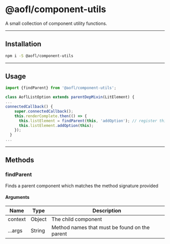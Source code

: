 # @aofl/component-utils

A small collection of component utility functions.

---
## Installation

```bash
npm i -S @aofl/component-utils
```

---
## Usage
```javascript
import {findParent} from '@aofl/component-utils';

class AoflListOption extends parentDepMixin(LitElement) {
...
connectedCallback() {
    super.connectedCallback();
    this.renderComplete.then(() => {
      this.listElement = findParent(this, 'addOption'); // register this list option with a parent who supports it
      this.listElement.addOption(this);
    });
  }
...
```

---
## Methods

### findParent
Finds a parent component which matches the method signature provided

#### Arguments
| Name        | Type   | Description    |
|-------------|--------|----------------|
| context     | Object | The child component |
| ...args     | String | Method names that must be found on the parent |
